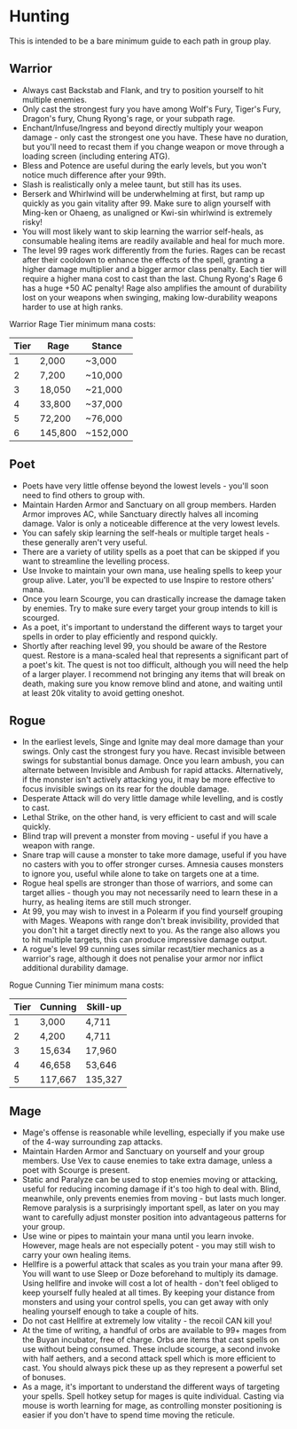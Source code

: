# Hunting

This is intended to be a bare minimum guide to each path in group play.

## Warrior

- Always cast Backstab and Flank, and try to position yourself to hit multiple enemies.
- Only cast the strongest fury you have among Wolf's Fury, Tiger's Fury, Dragon's fury, Chung Ryong's rage, or your subpath rage.
- Enchant/Infuse/Ingress and beyond directly multiply your weapon damage - only cast the strongest one you have. These have no duration, but you'll need to recast them if you change weapon or move through a loading screen (including entering ATG).
- Bless and Potence are useful during the early levels, but you won't notice much difference after your 99th.
- Slash is realistically only a melee taunt, but still has its uses.
- Berserk and Whirlwind will be underwhelming at first, but ramp up quickly as you gain vitality after 99. Make sure to align yourself with Ming-ken or Ohaeng, as unaligned or Kwi-sin whirlwind is extremely risky!
- You will most likely want to skip learning the warrior self-heals, as consumable healing items are readily available and heal for much more.
- The level 99 rages work differently from the furies. Rages can be recast after their cooldown to enhance the effects of the spell, granting a higher damage multiplier and a bigger armor class penalty. Each tier will require a higher mana cost to cast than the last. Chung Ryong's Rage 6 has a huge +50 AC penalty! Rage also amplifies the amount of durability lost on your weapons when swinging, making low-durability weapons harder to use at high ranks.

Warrior Rage Tier minimum mana costs:

| Tier | Rage | Stance |
|------|------|--------|
| 1    | 2,000 | ~3,000 |
| 2    | 7,200 | ~10,000 |
| 3    | 18,050 | ~21,000 |
| 4    | 33,800 | ~37,000 |
| 5    | 72,200 | ~76,000 |
| 6    | 145,800 | ~152,000 |

## Poet

- Poets have very little offense beyond the lowest levels - you'll soon need to find others to group with.
- Maintain Harden Armor and Sanctuary on all group members. Harden Armor improves AC, while Sanctuary directly halves all incoming damage. Valor is only a noticeable difference at the very lowest levels.
- You can safely skip learning the self-heals or multiple target heals - these generally aren't very useful.
- There are a variety of utility spells as a poet that can be skipped if you want to streamline the levelling process.
- Use Invoke to maintain your own mana, use healing spells to keep your group alive. Later, you'll be expected to use Inspire to restore others' mana.
- Once you learn Scourge, you can drastically increase the damage taken by enemies. Try to make sure every target your group intends to kill is scourged.
- As a poet, it's important to understand the different ways to target your spells in order to play efficiently and respond quickly.
- Shortly after reaching level 99, you should be aware of the Restore quest. Restore is a mana-scaled heal that represents a significant part of a poet's kit. The quest is not too difficult, although you will need the help of a larger player. I recommend not bringing any items that will break on death, making sure you know remove blind and atone, and waiting until at least 20k vitality to avoid getting oneshot.

## Rogue

- In the earliest levels, Singe and Ignite may deal more damage than your swings. Only cast the strongest fury you have. Recast invisible between swings for substantial bonus damage. Once you learn ambush, you can alternate between Invisible and Ambush for rapid attacks. Alternatively, if the monster isn't actively attacking you, it may be more effective to focus invisible swings on its rear for the double damage.
- Desperate Attack will do very little damage while levelling, and is costly to cast.
- Lethal Strike, on the other hand, is very efficient to cast and will scale quickly.
- Blind trap will prevent a monster from moving - useful if you have a weapon with range.
- Snare trap will cause a monster to take more damage, useful if you have no casters with you to offer stronger curses. Amnesia causes monsters to ignore you, useful while alone to take on targets one at a time.
- Rogue heal spells are stronger than those of warriors, and some can target allies - though you may not necessarily need to learn these in a hurry, as healing items are still much stronger.
- At 99, you may wish to invest in a Polearm if you find yourself grouping with Mages. Weapons with range don't break invisibility, provided that you don't hit a target directly next to you. As the range also allows you to hit multiple targets, this can produce impressive damage output.
- A rogue's level 99 cunning uses similar recast/tier mechanics as a warrior's rage, although it does not penalise your armor nor inflict additional durability damage.

Rogue Cunning Tier minimum mana costs:

| Tier | Cunning | Skill-up |
|------|---------|----------|
| 1    | 3,000   | 4,711    |
| 2    | 4,200   | 4,711    |
| 3    | 15,634  | 17,960   |
| 4    | 46,658  | 53,646   |
| 5    | 117,667 | 135,327  |

## Mage

- Mage's offense is reasonable while levelling, especially if you make use of the 4-way surrounding zap attacks.
- Maintain Harden Armor and Sanctuary on yourself and your group members. Use Vex to cause enemies to take extra damage, unless a poet with Scourge is present.
- Static and Paralyze can be used to stop enemies moving or attacking, useful for reducing incoming damage if it's too high to deal with. Blind, meanwhile, only prevents enemies from moving - but lasts much longer. Remove paralysis is a surprisingly important spell, as later on you may want to carefully adjust monster position into advantageous patterns for your group.
- Use wine or pipes to maintain your mana until you learn invoke. However, mage heals are not especially potent - you may still wish to carry your own healing items.
- Hellfire is a powerful attack that scales as you train your mana after 99. You will want to use Sleep or Doze beforehand to multiply its damage. Using hellfire and invoke will cost a lot of health - don't feel obliged to keep yourself fully healed at all times. By keeping your distance from monsters and using your control spells, you can get away with only healing yourself enough to take a couple of hits.
- Do not cast Hellfire at extremely low vitality - the recoil CAN kill you!
- At the time of writing, a handful of orbs are available to 99+ mages from the Buyan incubator, free of charge. Orbs are items that cast spells on use without being consumed. These include scourge, a second invoke with half aethers, and a second attack spell which is more efficient to cast. You should always pick these up as they represent a powerful set of bonuses.
- As a mage, it's important to understand the different ways of targeting your spells. Spell hotkey setup for mages is quite individual. Casting via mouse is worth learning for mage, as controlling monster positioning is easier if you don't have to spend time moving the reticule.
